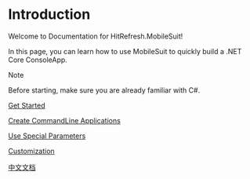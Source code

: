 # Introduction

Welcome to Documentation for HitRefresh.MobileSuit!

In this page, you can learn how to use MobileSuit to quickly build a .NET Core ConsoleApp.
>[!NOTE]
>Before starting, make sure you are already familiar with C#.

[Get Started](./GetStarted.md)

[Create CommandLine Applications](./CreateCommandLineApplication.md)

[Use Special Parameters](./UseSpecialParameters.md)

[Customization](./Customization.md)
 
[中文文档](./zh_Hans/intro.md)